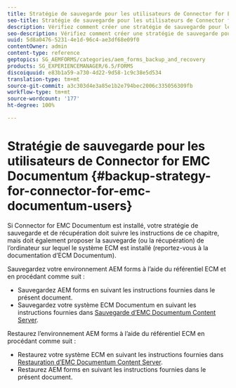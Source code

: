 ```yaml
---
title: Stratégie de sauvegarde pour les utilisateurs de Connector for EMC Documentum
seo-title: Stratégie de sauvegarde pour les utilisateurs de Connector for EMC Documentum
description: Vérifiez comment créer une stratégie de sauvegarde pour les utilisateurs de Connector for EMC Documentum.
seo-description: Vérifiez comment créer une stratégie de sauvegarde pour les utilisateurs de Connector for EMC Documentum.
uuid: 5d8a0476-5231-4e1d-96c4-ae3df68e09f0
contentOwner: admin
content-type: reference
geptopics: SG_AEMFORMS/categories/aem_forms_backup_and_recovery
products: SG_EXPERIENCEMANAGER/6.5/FORMS
discoiquuid: e83b1a59-a730-4d22-9d58-1c9c38e5d534
translation-type: tm+mt
source-git-commit: a3c303d4e3a85e1b2e794bec2006c335056309fb
workflow-type: tm+mt
source-wordcount: '177'
ht-degree: 100%

---
```



# Stratégie de sauvegarde pour les utilisateurs de Connector for EMC Documentum {#backup-strategy-for-connector-for-emc-documentum-users}

Si Connector for EMC Documentum est installé, votre stratégie de sauvegarde et de récupération doit suivre les instructions de ce chapitre, mais doit également proposer la sauvegarde (ou la récupération) de l’ordinateur sur lequel le système ECM est installé (reportez-vous à la documentation d’ECM Documentum).

Sauvegardez votre environnement AEM forms à l’aide du référentiel ECM et en procédant comme suit :

* Sauvegardez AEM forms en suivant les instructions fournies dans le présent document.
* Sauvegardez votre système ECM Documentum en suivant les instructions fournies dans [Sauvegarde d’EMC Documentum Content Server](/help/forms/using/admin-help/backing-recovering-emc-documentum-repository.md#back-up-the-emc-documentum-content-server).

Restaurez l’environnement AEM forms à l’aide du référentiel ECM en procédant comme suit :

* Restaurez votre système ECM en suivant les instructions fournies dans [Restauration d’EMC Documentum Content Server](/help/forms/using/admin-help/backing-recovering-emc-documentum-repository.md#restore-the-emc-documentum-content-server).
* Restaurez AEM forms en suivant les instructions fournies dans le présent document.

